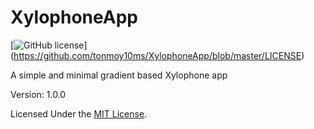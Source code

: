 # XylophoneApp

[![GitHub license](https://img.shields.io/badge/license-MIT-blue.svg)]
(https://github.com/tonmoy10ms/XylophoneApp/blob/master/LICENSE)


 A simple and minimal gradient based Xylophone app

 Version: 1.0.0

 Licensed Under the [MIT License](LICENSE).
